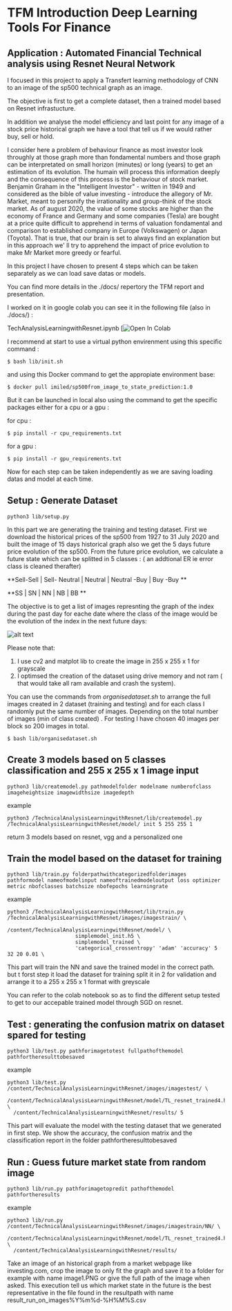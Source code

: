 # TFM Introduction Deep Learning Tools For Finance 
## Application : Automated Financial Technical analysis using Resnet Neural Network

I focused in this project to apply a Transfert learning methodology of CNN to an image of the sp500 technical graph as an image. 

The objective is first to get a complete dataset, then a trained model based on Resnet infrastucture. 

In addition we analyse the model efficiency and last point for any image of a stock price historical graph we have a tool that tell us if we would rather buy, sell or hold.

I consider here a problem of behaviour finance as most investor look throughly at those graph more than fondamental numbers and those graph can be interpretated on small horizon (minutes) or long (years) to get an estimation of its evolution. The humain will process this information deeply and the consequence of this process is the behaviour of stock market. Benjamin Graham in the "Intelligent Investor" - written in 1949 and considered as the bible of value investing - introduce the allegory of Mr. Market, meant to personify the irrationality and group-think of the stock market. As of august 2020, the value of some stocks are higher than the economy of France and Germany and some companies (Tesla) are bought at a price quite difficult to apprehend in terms of valuation fondamental and comparison to established company in Europe (Volkswagen) or Japan (Toyota). That is true, that our brain is set to always find an explanation but in this approach we' ll try to apprehend the impact of price evolution to make Mr Market more greedy or fearful.

In this project I have chosen to present 4 steps which can be taken separately as we can load save datas or models. 

You can find more details in the ./docs/ repertory the TFM report and presentation. 

I worked on it in google colab you can see it in the following file (also in ./docs/) :

TechAnalysisLearningwithResnet.ipynb [![Open In Colab](https://colab.research.google.com/github/imiled/TechnicalAnalysisLearningwithResnet/blob/main/TechnicalAnalysisLearningwithResnet.ipynb#scrollTo=DDX3dN5zO3dS)

I recommend at start to use a virtual python envirenment using this specific command :
```
$ bash lib/init.sh
```

and using this Docker command to get the appropiate environment base:
```
$ docker pull imiled/sp500from_image_to_state_prediction:1.0
```

But it can be launched in local also using the command to get the specific packages either for a cpu or a gpu :

for cpu :
```
$ pip install -r cpu_requirements.txt
```

for a gpu :
```
$ pip install -r gpu_requirements.txt
```


Now for each step can be taken independently as we are saving loading datas and model at each time.

## Setup : Generate Dataset 
```
python3 lib/setup.py
```

In this part we are generating the training and testing dataset.
First we download the historical prices of the sp500 from 1927 to 31 July 2020 and built the image of 15 days historical graph also we get the 5 days future price evolution of the sp500. 
From the future price evolution, we calculate a future state which can be splitted in 5 classes : ( an addtional ER ie error class is cleaned therafter)

**Sell-Sell | Sell- Neutral | Neutral | Neutral -Buy | Buy -Buy **

**SS | SN | NN | NB | BB **

The objective is to get a list of images represnting the graph of the index during the past day for eache date where the class of the image would be the evolution of the index in the next future days:


![alt text](https://github.com/imiled/TechnicalAnalysisLearningwithResnet/blob/main/docs/images%20TFM%201PNG.png)


Please note that: 
1. I use cv2 and matplot lib to create the image in 255 x 255 x 1 for grayscale
2. I optimsed the creation of the dataset using drive memory and not ram ( that would take all ram available and crash the system).

You can use the commands from *organisedataset.sh* to arrange the full images created in 2 dataset (training and testing) and for each class I randomly put the same number of images. Depending on the total number of images (min of class created) . For testing I have chosen 40 images per block so 200 images in total.


```
$ bash lib/organisedataset.sh
```


## Create 3 models based on 5 classes classification and 255 x 255 x 1 image input
```
python3 lib/createmodel.py pathmodelfolder modelname numberofclass imageheightsize imagewidthsize imagedepth
```
example
```
python3 /TechnicalAnalysisLearningwithResnet/lib/createmodel.py /TechnicalAnalysisLearningwithResnet/model/ init 5 255 255 1 
```

return 3 models based on resnet, vgg and a personalized one

## Train the model based on the dataset for training
```
python3 lib/train.py folderpathwithcategorizedfolderimages pathformodel nameofmodelinput nameoftrainedmodeloutput loss optimizer metric nbofclasses batchsize nbofepochs learningrate
```

example

```
python3 /TechnicalAnalysisLearningwithResnet/lib/train.py /TechnicalAnalysisLearningwithResnet/images/imagestrain/ \
                      /content/TechnicalAnalysisLearningwithResnet/model/ \
                      simplemodel_init.h5 \
                      simplemodel_trained \
                      'categorical_crossentropy' 'adam' 'accuracy' 5 32 20 0.01 \
```

This part will train the NN and save the trained model in the correct path. but t forst step it load the dataset for training split it in 2 for validation and arrange it to a 255 x 255 x 1 format with greyscale 

You can refer to the colab notebook so as to find the different setup tested to get to our accepable trained model through SGD on resnet.

## Test : generating the confusion matrix on dataset spared for testing
```
python3 lib/test.py pathforimagetotest fullpathofthemodel pathfortheresulttobesaved
```

example

```
python3 lib/test.py /content/TechnicalAnalysisLearningwithResnet/images/imagestest/ \
  /content/TechnicalAnalysisLearningwithResnet/model/TL_resnet_trained4.h5 \
  /content/TechnicalAnalysisLearningwithResnet/results/ 5
```  

This part will evaluate the model with the testing dataset that we generated in first step.
We show the accuracy, the confusion matrix and the classification report in the folder pathfortheresulttobesaved 

## Run : Guess future market state from random image
```
python3 lib/run.py pathforimagetopredit pathofthemodel pathfortheresults
```

example

```
python3 lib/run.py /content/TechnicalAnalysisLearningwithResnet/images/imagestrain/NN/ \
  /content/TechnicalAnalysisLearningwithResnet/model/TL_resnet_trained4.h5 \
  /content/TechnicalAnalysisLearningwithResnet/results/
```

Take an image of an historical graph from a market webpage like investing.com, crop the image to only fit the graph and save it to a folder for example with name image1.PNG or give the full path of the image when asked.
This execution tell us which market state in the future is the best representative in the file found in the resultpath with name result_run_on_images%Y%m%d-%H%M%S.csv


